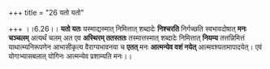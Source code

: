 +++
title = "26 यतो यतो"

+++
।।6.26।। **यतो यतः** यस्माद्यस्मात् निमित्तात् शब्दादेः **निश्चरति**
निर्गच्छति स्वभावदोषात् **मनः चञ्चलम्** अत्यर्थं चलम् अत एव **अस्थिरम्
ततस्ततः** तस्मात्तस्मात् शब्दादेः निमित्तात् **नियम्य** तत्तन्निमित्तं
याथात्म्यनिरूपणेन आभासीकृत्य वैराग्यभावनया च **एतत्** मनः **आत्मन्येव
वशं नयेत्** आत्मवश्यतामापादयेत्। एवं योगाभ्यासबलात् योगिनः आत्मन्येव
प्रशाम्यति मनः।।
